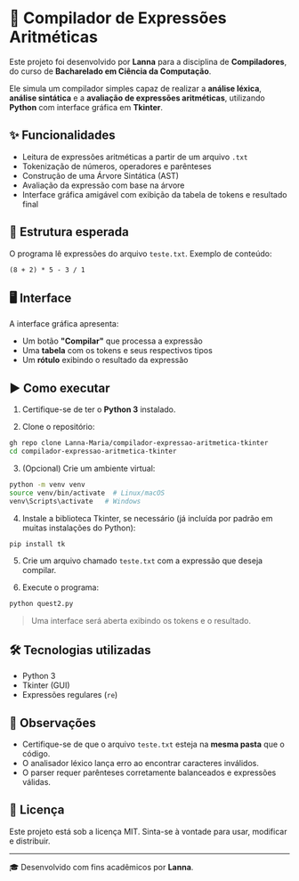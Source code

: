 # 🧮 Compilador de Expressões Aritméticas

Este projeto foi desenvolvido por **Lanna** para a disciplina de **Compiladores**, do curso de **Bacharelado em Ciência da Computação**.

Ele simula um compilador simples capaz de realizar a **análise léxica**, **análise sintática** e a **avaliação de expressões aritméticas**, utilizando **Python** com interface gráfica em **Tkinter**.

## ✨ Funcionalidades

- Leitura de expressões aritméticas a partir de um arquivo `.txt`
- Tokenização de números, operadores e parênteses
- Construção de uma Árvore Sintática (AST)
- Avaliação da expressão com base na árvore
- Interface gráfica amigável com exibição da tabela de tokens e resultado final

## 📂 Estrutura esperada

O programa lê expressões do arquivo `teste.txt`. Exemplo de conteúdo:

```
(8 + 2) * 5 - 3 / 1
```

## 🖥️ Interface

A interface gráfica apresenta:

- Um botão **"Compilar"** que processa a expressão
- Uma **tabela** com os tokens e seus respectivos tipos
- Um **rótulo** exibindo o resultado da expressão

## ▶️ Como executar

1. Certifique-se de ter o **Python 3** instalado.

2. Clone o repositório:
```bash
gh repo clone Lanna-Maria/compilador-expressao-aritmetica-tkinter
cd compilador-expressao-aritmetica-tkinter
```

3. (Opcional) Crie um ambiente virtual:
```bash
python -m venv venv
source venv/bin/activate  # Linux/macOS
venv\Scripts\activate   # Windows
```

4. Instale a biblioteca Tkinter, se necessário (já incluída por padrão em muitas instalações do Python):
```bash
pip install tk
```

5. Crie um arquivo chamado `teste.txt` com a expressão que deseja compilar.

6. Execute o programa:
```bash
python quest2.py
```

> Uma interface será aberta exibindo os tokens e o resultado.

## 🛠 Tecnologias utilizadas

- Python 3
- Tkinter (GUI)
- Expressões regulares (`re`)

## 📌 Observações

- Certifique-se de que o arquivo `teste.txt` esteja na **mesma pasta** que o código.
- O analisador léxico lança erro ao encontrar caracteres inválidos.
- O parser requer parênteses corretamente balanceados e expressões válidas.

## 📄 Licença

Este projeto está sob a licença MIT. Sinta-se à vontade para usar, modificar e distribuir.

---

🎓 Desenvolvido com fins acadêmicos por **Lanna**.
